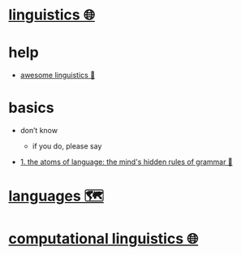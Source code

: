 # [linguistics 🌐](http://www.wikiwand.com/en/Linguistics)


# help


- [awesome linguistics 🐙](https://github.com/theimpossibleastronaut/awesome-linguistics)


# basics

- don’t know  
	- if you do, please say


- [1. the atoms of language: the mind's hidden rules of grammar 📕](https://www.goodreads.com/book/show/926311.The_Atoms_Of_Language)


# [languages 🗺️](https://my.mindnode.com/stsEoNGkUKFSyU9tsZ79xwDwQqQWSufCXafvSdPx)


# [computational linguistics 🌐](http://www.wikiwand.com/en/Computational_linguistics)

